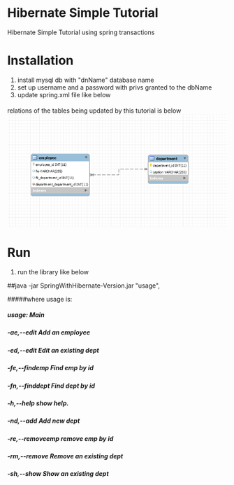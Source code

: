 # Hibernate Simple Tutorial
Hibernate Simple Tutorial using spring transactions

# Installation

1. install mysql db with "dnName" database name
2. set up username and a password with privs granted to the dbName
3. update spring.xml file like below
####		<property name="driverClassName" value="com.mysql.jdbc.Driver" />
####		<property name="url" value="jdbc:mysql://ip:3306/dbName" />
####		<property name="username" value="root" />
####		<property name="password" value="pass" />

relations of the tables being updated by this tutorial is below
![img](https://github.com/dimmonn/HibernateTutorial/blob/master/src/main/resources/dbDiagram.PNG)

# Run

1. run the library like below

##java -jar SpringWithHibernate-Version.jar "usage",

#####where usage is:

##### usage: Main
##### -ae,--edit <arg>        Add an employee
##### -ed,--edit <arg>        Edit an existing dept
##### -fe,--findemp <arg>     Find emp by id
##### -fn,--finddept <arg>    Find dept by id
##### -h,--help               show help.
##### -nd,--add <arg>         Add new dept
##### -re,--removeemp <arg>   remove emp by id
##### -rm,--remove <arg>      Remove an existing dept
##### -sh,--show              Show an existing dept
